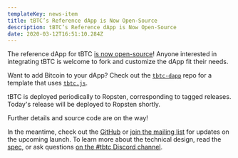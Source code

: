 ```yaml
---
templateKey: news-item
title: tBTC’s Reference dApp is Now Open-Source
description: tBTC’s Reference dApp is Now Open-Source
date: 2020-03-12T16:51:10.284Z
---
```

The reference dApp for tBTC [is now open-source](https://github.com/keep-network/tbtc-dapp)! Anyone interested in integrating tBTC is welcome to fork and customize the dApp fit their needs.

Want to add Bitcoin to your dApp? Check out the [`tbtc-dapp`](https://github.com/keep-network/tbtc-dapp) repo  for a template that uses [`tbtc.js`](https://github.com/keep-network/tbtc.js).

tBTC is deployed periodically to Ropsten, corresponding to tagged releases. Today's release will be deployed to Ropsten shortly.

Further details and source code are on the way!

In the meantime, check out the [GitHub](https://github.com/keep-network/tbtc) or [join the  mailing list](#mailing-list) for updates on the upcoming launch. To learn more about the technical design, read the [spec](http://docs.keep.network/tbtc/index.pdf), or ask questions [on the #tbtc Discord channel](https://discord.gg/wYezN7v).
